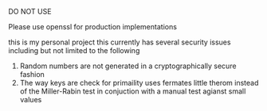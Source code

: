 DO NOT USE

Please use openssl for production implementations

this is my personal project this currently has several security issues including
but not limited to the following

1. Random numbers are not generated in a cryptographically secure fashion
2. The way keys are check for primaility uses fermates little therom instead of
 the Miller-Rabin test in conjuction with a manual test agianst small values





